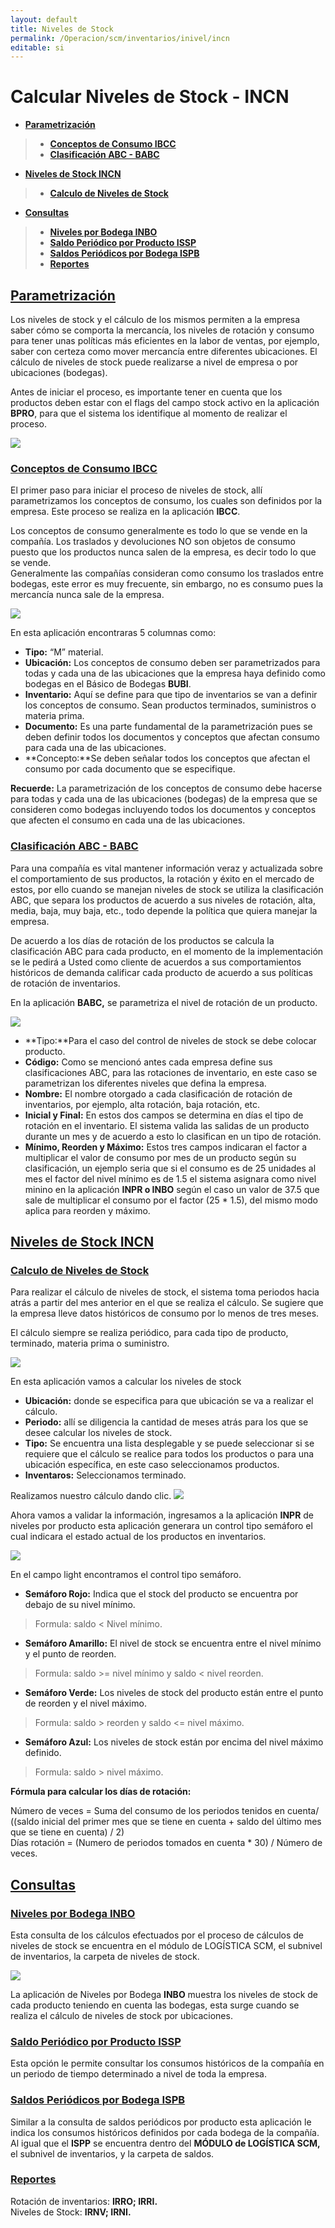 ```yaml
---
layout: default
title: Niveles de Stock
permalink: /Operacion/scm/inventarios/inivel/incn  
editable: si  
---
```


# Calcular Niveles de Stock - INCN  


* [**Parametrización**](http://docs.oasiscom.com/Operacion/scm/inventarios/inivel/incn#parametrización) 
>* [**Conceptos de Consumo IBCC**](http://docs.oasiscom.com/Operacion/scm/inventarios/inivel/incn#conceptos-de-consumo-ibcc)
>* [**Clasificación ABC - BABC**](http://docs.oasiscom.com/Operacion/scm/inventarios/inivel/incn#clasificación-abc---babc)

* [**Niveles de Stock INCN**](http://docs.oasiscom.com/Operacion/scm/inventarios/inivel/incn#niveles-de-stock-incn)
>* [**Calculo de Niveles de Stock**](http://docs.oasiscom.com/Operacion/scm/inventarios/inivel/incn#calculo-de-niveles-de-stock)

* [**Consultas**](http://docs.oasiscom.com/Operacion/scm/inventarios/inivel/incn#consultas)
>* [**Niveles por Bodega INBO**](http://docs.oasiscom.com/Operacion/scm/inventarios/inivel/incn#niveles-por-bodega-inbo)
>* [**Saldo Periódico por Producto ISSP**](http://docs.oasiscom.com/Operacion/scm/inventarios/inivel/incn#saldo-periódico-por-producto-issp)
>* [**Saldos Periódicos por Bodega ISPB**](http://docs.oasiscom.com/Operacion/scm/inventarios/inivel/incn#saldos-periódicos-por-bodega-ispb)
>* [**Reportes**](http://docs.oasiscom.com/Operacion/scm/inventarios/inivel/incn#reportes)



## [**Parametrización**](http://docs.oasiscom.com/Operacion/scm/inventarios/inivel/incn#parametrización)   


Los niveles de stock y el cálculo de los mismos permiten a la empresa saber cómo se comporta la mercancía, los niveles de rotación y consumo para tener unas políticas más eficientes en la labor de ventas, por ejemplo, saber con certeza como mover mercancía entre diferentes ubicaciones. El cálculo de niveles de stock puede realizarse a nivel de empresa o por ubicaciones (bodegas).   

Antes de iniciar el proceso, es importante tener en cuenta que los productos deben estar con el flags del campo stock activo en la aplicación **BPRO**, para que el sistema los identifique al momento de realizar el proceso. 

![](stock.png)


### [**Conceptos de Consumo IBCC**](http://docs.oasiscom.com/Operacion/scm/inventarios/inivel/incn#conceptos-de-consumo-ibcc)


El primer paso para iniciar el proceso de niveles de stock, allí parametrizamos los conceptos de consumo, los cuales son definidos por la empresa. Este proceso se realiza en la aplicación **IBCC**.  

Los conceptos de consumo generalmente es todo lo que se vende en la compañía. Los traslados y devoluciones NO son objetos de consumo puesto que los productos nunca salen  de la empresa, es decir todo lo que se vende.  
Generalmente las compañías consideran como consumo los traslados entre bodegas, este error es muy frecuente, sin embargo, no es consumo pues la mercancía nunca sale de la empresa.  

![](stock1.png)

En esta aplicación encontraras 5 columnas como:

+ **Tipo:** “M” material.  
+ **Ubicación:** Los conceptos de consumo deben ser parametrizados para todas y cada una de las ubicaciones que la empresa haya definido como bodegas en el Básico de Bodegas **BUBI**. 
+ **Inventario:** Aquí se define para que tipo de inventarios se van a definir los conceptos de consumo. Sean productos terminados, suministros o materia prima.   
+ **Documento:** Es una parte fundamental de la parametrización pues se deben definir todos los documentos y conceptos que afectan consumo para cada una de las ubicaciones.   
+ **Concepto:**Se deben señalar todos los conceptos que afectan el consumo por cada documento que se especifique.   


**Recuerde:** La parametrización de los conceptos de consumo debe hacerse para todas y cada una de las ubicaciones (bodegas) de la empresa que se consideren como bodegas incluyendo todos los documentos y conceptos que afecten el consumo en cada una de las ubicaciones.   


### [**Clasificación ABC - BABC**](http://docs.oasiscom.com/Operacion/scm/inventarios/inivel/incn#clasificación-abc---babc)


Para una compañía es vital mantener información veraz y actualizada sobre el comportamiento de sus productos, la rotación y éxito en el mercado de estos, por ello cuando se manejan niveles de stock se utiliza la clasificación ABC, que separa los productos de acuerdo a sus niveles de rotación, alta, media, baja, muy baja, etc., todo depende la política que quiera manejar la empresa.   

De acuerdo a los días de rotación de los productos se calcula la clasificación ABC para cada producto, en el momento de la implementación se le pedirá a Usted como cliente de acuerdos a sus comportamientos históricos de demanda calificar cada producto de acuerdo a sus políticas de rotación de inventarios.   

En la aplicación **BABC,** se parametriza el nivel de rotación de un producto.

![](stock2.png)  

* **Tipo:**Para el caso del control de niveles de stock se debe colocar producto.  
* **Código:** Como se mencionó antes cada empresa define sus clasificaciones ABC, para las rotaciones de inventario, en este caso se parametrizan los diferentes niveles que defina la empresa.   
* **Nombre:** El nombre otorgado a cada clasificación de rotación de inventarios, por ejemplo, alta rotación, baja rotación, etc.   
* **Inicial y Final:** En estos dos campos se determina en días el tipo de rotación en el inventario. El sistema valida las salidas de un producto durante un mes y de acuerdo a esto lo clasifican en un tipo de rotación.  
* **Mínimo, Reorden y Máximo:** Estos tres campos indicaran el factor a multiplicar el valor de consumo por mes de un producto según su clasificación, un ejemplo seria que si el consumo es de 25 unidades al mes el factor del nivel mínimo es de 1.5 el sistema asignara como nivel minino en la aplicación **INPR o INBO** según el caso un valor de 37.5 que sale de multiplicar el consumo por el factor (25 * 1.5), del mismo modo aplica para reorden y máximo.   

## [**Niveles de Stock INCN**](http://docs.oasiscom.com/Operacion/scm/inventarios/inivel/incn#niveles-de-stock-incn)

### [**Calculo de Niveles de Stock**](http://docs.oasiscom.com/Operacion/scm/inventarios/inivel/incn#calculo-de-niveles-de-stock)

Para realizar el cálculo de niveles de stock, el sistema toma periodos hacia atrás a partir del mes anterior en el que se realiza el cálculo. Se sugiere que la empresa lleve datos históricos de consumo por lo menos de tres meses.   

El cálculo siempre se realiza periódico, para cada tipo de producto, terminado, materia prima o suministro. 

![](stock3.png)  

En esta aplicación vamos a calcular los niveles de stock
* **Ubicación:** donde se especifica para que ubicación se va a realizar el cálculo. 
* **Periodo:** allí se diligencia la cantidad de meses atrás para los que se desee calcular los niveles de stock. 
* **Tipo:** Se encuentra una lista desplegable y se puede seleccionar si se requiere que el cálculo se realice para todos los productos o para una ubicación específica, en este caso seleccionamos productos. 
* **Inventaros:** Seleccionamos terminado. 

Realizamos nuestro cálculo dando clic. ![](procesar.png)  


Ahora vamos a validar la información, ingresamos a la aplicación **INPR** de niveles por producto esta aplicación generara un control tipo semáforo el cual indicara el estado actual de los productos en inventarios. 

![](stock4.png)

En el campo light encontramos el control tipo semáforo.  

* **Semáforo Rojo:** Indica que el stock del producto se encuentra por debajo de su nivel mínimo.   
> Formula: saldo < Nivel mínimo.  

* **Semáforo Amarillo:** El nivel de stock se encuentra entre el nivel mínimo y el punto de reorden.  
> Formula: saldo >= nivel mínimo y saldo < nivel reorden.  

* **Semáforo Verde:** Los niveles de stock del producto están entre el punto de reorden y el nivel máximo.   
> Formula: saldo > reorden y saldo <= nivel máximo.  

* **Semáforo Azul:** Los niveles de stock están por encima del nivel máximo definido.   
> Formula: saldo > nivel máximo.   


**Fórmula para calcular los días de rotación:**   

Número de veces = Suma del consumo de los periodos tenidos en cuenta/ ((saldo inicial del primer mes que se tiene en cuenta + saldo del último mes que se tiene en cuenta) / 2)  
Días rotación = (Numero de periodos tomados en cuenta * 30) / Número de veces.  


## [**Consultas**](http://docs.oasiscom.com/Operacion/scm/inventarios/inivel/incn#consultas)


### [**Niveles por Bodega INBO**](http://docs.oasiscom.com/Operacion/scm/inventarios/inivel/incn#niveles-por-bodega-inbo) 


Esta consulta de los cálculos efectuados por el proceso de cálculos de niveles de stock se encuentra en el módulo de LOGÍSTICA SCM, el subnivel de inventarios, la carpeta de niveles de stock.   

![](inbo4.png)  

La aplicación de Niveles por Bodega **INBO** muestra los niveles de stock de cada producto teniendo en cuenta las bodegas, esta surge cuando se realiza el cálculo de niveles de stock por ubicaciones.   

### [**Saldo Periódico por Producto ISSP**](http://docs.oasiscom.com/Operacion/scm/inventarios/inivel/incn#saldo-periódico-por-producto-issp)


Esta opción le permite consultar los consumos históricos de la compañía en un periodo de tiempo determinado a nivel de toda la empresa.   

### [**Saldos Periódicos por Bodega ISPB**](http://docs.oasiscom.com/Operacion/scm/inventarios/inivel/incn#saldos-periódicos-por-bodega-ispb)


Similar a la consulta de saldos periódicos por producto esta aplicación le indica los consumos históricos definidos por cada bodega de la compañía. Al igual que el **ISPP** se encuentra dentro del **MÓDULO de LOGÍSTICA SCM,** el subnivel de inventarios, y la carpeta de saldos.   

### [**Reportes**](http://docs.oasiscom.com/Operacion/scm/inventarios/inivel/incn#reportes)


Rotación de inventarios:  **IRRO; IRRI.**  
Niveles de Stock: **IRNV; IRNI.**   


















